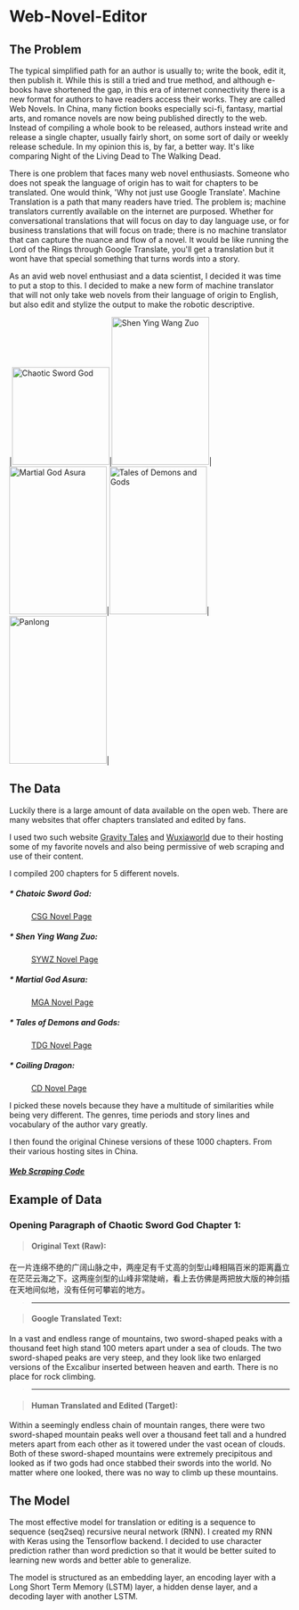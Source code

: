 # Web-Novel-Editor

## The Problem

The typical simplified path for an author is usually to; write the book, edit it, then publish it. While this is still a tried and true method, and although e-books have shortened the gap, in this era of internet connectivity there is a new format for authors to have readers access their works.  They are called Web Novels.  In China, many fiction books especially sci-fi, fantasy, martial arts, and romance novels are now being published directly to the web.  Instead of compiling a whole book to be released, authors instead write and release a single chapter, usually fairly short, on some sort of daily or weekly release schedule.  In my opinion this is, by far, a better way.  It's like comparing Night of the Living Dead to The Walking Dead.

There is one problem that faces many web novel enthusiasts.  Someone who does not speak the language of origin has to wait for chapters to be translated.  One would think, 'Why not just use Google Translate'.  Machine Translation is a path that many readers have tried.  The problem is; machine translators currently available on the internet are purposed. Whether for conversational translations that will focus on day to day language use, or for business translations that will focus on trade; there is no machine translator that can capture the nuance and flow of a novel.  It would be like running the Lord of the Rings through Google Translate, you'll get a translation but it wont have that special something that turns words into a story.

As an avid web novel enthusiast and a data scientist, I decided it was time to put a stop to this.  I decided to make a new form of machine translator that will not only take web novels from their language of origin to English, but also edit and stylize the output to make the robotic descriptive.

|<img src="https://images.gr-assets.com/books/1460555353l/29909306.jpg" alt="Chaotic Sword God" style="width: 175px;"/>|<img src="http://avatar.manganelo.com/avatar/362-shen_yin_wang_zuo.jpg" alt="Shen Ying Wang Zuo" width= '175px' height= '265px'/>|<img src='https://www.wuxiaworld.com/images/covers/mga.png' alt = 'Martial God Asura' width= '175px' height= '265px'/>|<img src='https://lnmtl.com/assets/images/novel/2-200.jpg' alt = 'Tales of Demons and Gods' width= '175px' height= '265px'/>|<img src='https://f01.mrcdn.info/file/mrportal/h/9/5/b/QU.2NpMOHZc.png' alt = 'Panlong' width='175px' height= '265px'/>|


## The Data

Luckily there is a large amount of data available on the open web.  There are many websites that offer chapters translated and edited by fans.

I used two such website [Gravity Tales](https://www.gravitytales.com) and [Wuxiaworld](https://www.wuxiaworld.com) due to their hosting some of my favorite novels and also being permissive of web scraping and use of their content.

I compiled 200 chapters for 5 different novels.

##### * Chatoic Sword God:
&nbsp;&nbsp;&nbsp;&nbsp;&nbsp;&nbsp;&nbsp;&nbsp;&nbsp;&nbsp;[CSG Novel Page](http://gravitytales.com/novel/chaotic-sword-god)
##### * Shen Ying Wang Zuo:
&nbsp;&nbsp;&nbsp;&nbsp;&nbsp;&nbsp;&nbsp;&nbsp;&nbsp;&nbsp;[SYWZ Novel Page](http://gravitytales.com/novel/shen-ying-wang-zuo)
##### * Martial God Asura:
&nbsp;&nbsp;&nbsp;&nbsp;&nbsp;&nbsp;&nbsp;&nbsp;&nbsp;&nbsp;[MGA Novel Page](https://www.wuxiaworld.com/novel/martial-god-asura)
##### * Tales of Demons and Gods:
&nbsp;&nbsp;&nbsp;&nbsp;&nbsp;&nbsp;&nbsp;&nbsp;&nbsp;&nbsp;[TDG Novel Page](https://www.wuxiaworld.com/novel/tales-of-demons-and-gods)
##### * Coiling Dragon:
&nbsp;&nbsp;&nbsp;&nbsp;&nbsp;&nbsp;&nbsp;&nbsp;&nbsp;&nbsp;[CD Novel Page](https://www.wuxiaworld.com/novel/coiling-dragon)

I picked these novels because they have a multitude of similarities while being very different.  The genres, time periods and story lines and vocabulary of the author vary greatly.

I then found the original Chinese versions of these 1000 chapters. From their various hosting sites in China.

##### [Web Scraping Code](https://github.com/Jeff-Saler/Web-Novel-Editor/tree/master/src/web_scrape)

## Example of Data
### Opening Paragraph of Chaotic Sword God Chapter 1:


> #### Original Text (Raw):
>
在一片连绵不绝的广阔山脉之中，两座足有千丈高的剑型山峰相隔百米的距离矗立在茫茫云海之下。这两座剑型的山峰非常陡峭，看上去仿佛是两把放大版的神剑插在天地间似地，没有任何可攀岩的地方。

>-----------------------

> #### Google Translated Text:
>
In a vast and endless range of mountains, two sword-shaped peaks with a thousand feet high stand 100 meters apart under a sea of clouds. The two sword-shaped peaks are very steep, and they look like two enlarged versions of the Excalibur inserted between heaven and earth. There is no place for rock climbing.

>------------------------

> #### Human Translated and Edited (Target):
>
Within a seemingly endless chain of mountain ranges, there were two sword-shaped mountain peaks well over a thousand feet tall and a hundred meters apart from each other as it towered under the vast ocean of clouds. Both of these sword-shaped mountains were extremely precipitous and looked as if two gods had once stabbed their swords into the world. No matter where one looked, there was no way to climb up these mountains.

## The Model

The most effective model for translation or editing is a sequence to sequence (seq2seq) recursive neural network (RNN).  I created my RNN with Keras using the Tensorflow backend. I decided to use character prediction rather than word prediction so that it would be better suited to learning new words and better able to generalize.

The model is structured as an embedding layer, an encoding layer with a Long Short Term Memory (LSTM) layer, a hidden dense layer, and a decoding layer with another LSTM.
